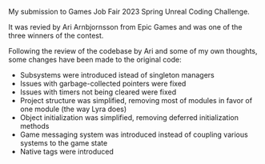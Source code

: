 My submission to Games Job Fair 2023 Spring Unreal Coding Challenge.

It was revied by Ari Arnbjornsson from Epic Games and was one of the three winners of the contest.

Following the review of the codebase by Ari and some of my own thoughts, some changes have been made to the original code:

* Subsystems were introduced istead of singleton managers
* Issues with garbage-collected pointers were fixed
* Issues with timers not being cleared were fixed
* Project structure was simplified, removing most of modules in favor of one module (the way Lyra does)
* Object initialization was simplified, removing deferred initialization methods
* Game messaging system was introduced instead of coupling various systems to the game state
* Native tags were introduced
